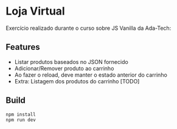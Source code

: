 # Loja Virtual

Exercício realizado durante o curso sobre JS Vanilla da Ada-Tech:

## Features

- Listar produtos baseados no JSON fornecido
- Adicionar/Remover produto ao carrinho
- Ao fazer o reload, deve manter o estado anterior do carrinho
- Extra: Listagem dos produtos do carrinho [TODO]

## Build

```bash
npm install
npm run dev
```

